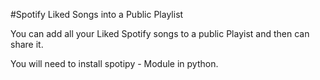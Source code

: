 #Spotify Liked Songs into a Public Playlist

You can add all your Liked Spotify songs to a public Playist and then can share it.

You will need to install spotipy - Module in python.
